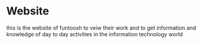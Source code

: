 # Website
this is the website of funtoosh to veiw their work and to get information and knowledge of day to day activities in the information technology world
